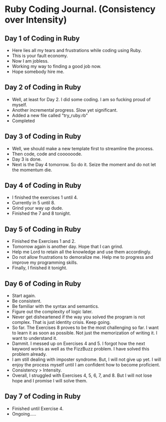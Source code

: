 # Ruby Coding Journal. (Consistency over Intensity)



## Day 1 of Coding in Ruby
- Here lies all my tears and frustrations while coding using Ruby. 
- This is your fault economy. 
- Now I am jobless. 
- Working my way to finding a good job now. 
- Hope somebody hire me. 


## Day 2 of Coding in Ruby
- Well, at least for Day 2. I did some coding. I am so fucking proud of myself. 
- Another incremental progress. Slow yet significant. 
- Added a new file called "try_ruby.rb"
- Completed 


## Day 3 of Coding in Ruby 
- Well, we should make a new template first to streamline the process. 
- Then code, code and coooooode. 
- Day 3 is done. 
- Next is the Day 4 tomorrow. So do it. Seize the moment and do not let the momentum die. 


## Day 4 of Coding in Ruby
- I finished the exercises 1 until 4.
- Currently in 5 until 8. 
- Grind your way up dude.
- Finished the 7 and 8 tonight. 


## Day 5 of Coding in Ruby
- Finished the Exercises 1 and 2. 
- Tomorrow again is another day. Hope that I can grind. 
- Help me Lord to retain all the knowledge and use them accordingly. 
- Do not allow frustrations to demoralize me. Help me to progress and improve my programming skills. 
- Finally, I finished it tonight. 


## Day 6 of Coding in Ruby 
- Start again. 
- Be consistent.
- Be familiar with the syntax and semantics.
- Figure out the complexity of logic later. 
- Never get disheartened if the way you solved the program is not complex. That is just identity crisis. Keep going. 
- So far. The Exercises 8 proves to be the most challenging so far. I want to learn it as soon as possible. Not just the memorization of writing it. I want to understand it. 
- Dammit. I messed up on Exercises 4 and 5. I forgot how the next keyword works as well as the FizzBuzz problem. I have solved this problem already.
- I am still dealing with imposter syndrome. But, I will not give up yet. I will enjoy the process myself until I am confident how to become proficient. 
- Consistency > Intensity. 
- Overall, I struggled with Exercises 4, 5, 6, 7, and 8. But I will not lose hope and I promise I will solve them. 


## Day 7 of Coding in Ruby
- Finished until Exercise 4. 
- Ongoing.....